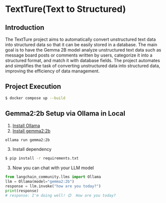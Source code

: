 # TextTure(Text to Structured)

## Introduction

The TextTure project aims to automatically convert unstructured text data into structured data so that it can be easily stored in a database.
The main goal is to have the Gemma 2B model analyze unstructured text data such as message board posts or comments written by users, categorize it into a structured format, and match it with database fields.
The project automates and simplifies the task of converting unstructured data into structured data, improving the efficiency of data management.

## Project Execution

```bash
$ docker compose up --build
```

## Gemma2:2b Setup via Ollama in Local

1. [Install Ollama](https://ollama.com/)
2. [Install gemma2:2b](https://ollama.com/library/gemma2:2b)

```bash
ollama run gemma2:2b
```
3. Install dependency

```bash
$ pip install -r requirements.txt
```

3. Now you can chat with your LLM model

```python
from langchain_community.llms import Ollama
llm = Ollama(model="gemma2:2b")
response = llm.invoke("how are you today?")
print(response)
# response: I'm doing well! 😊  How are you today? 
```
